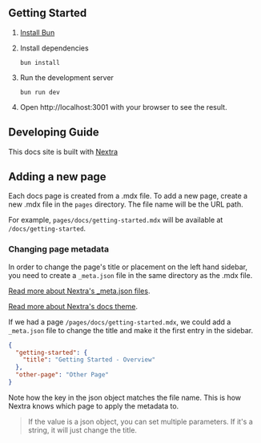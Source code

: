 ## Getting Started

1. [Install Bun](https://bun.sh/docs/installation)
2. Install dependencies

   `bun install`

3. Run the development server

   `bun run dev`

4. Open http://localhost:3001 with your browser to see the result.

## Developing Guide

This docs site is built with [Nextra](https://nextra.site/)

## Adding a new page

Each docs page is created from a .mdx file. To add a new page, create a new .mdx file in the `pages` directory. The file name will be the URL path.

For example, `pages/docs/getting-started.mdx` will be available at `/docs/getting-started`.

### Changing page metadata

In order to change the page's title or placement on the left hand sidebar, you need to create a `_meta.json` file in the same directory as the .mdx file.

[Read more about Nextra's \_meta.json files](https://nextra.site/docs/guide/organize-files#_metajson).

[Read more about Nextra's docs theme](https://nextra.site/docs/docs-theme).

If we had a page `/pages/docs/getting-started.mdx`, we could add a `_meta.json` file to change the title and make it the first entry in the sidebar.

```json
{
  "getting-started": {
    "title": "Getting Started - Overview"
  },
  "other-page": "Other Page"
}
```

Note how the key in the json object matches the file name. This is how Nextra knows which page to apply the metadata to.

> If the value is a json object, you can set multiple parameters. If it's a string, it will just change the title.
